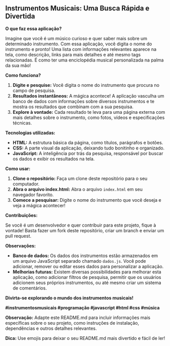 ## Instrumentos Musicais: Uma Busca Rápida e Divertida

**O que faz essa aplicação?**

Imagine que você é um músico curioso e quer saber mais sobre um determinado instrumento. Com essa aplicação, você digita o nome do instrumento e pronto! Uma lista com informações relevantes aparece na tela, como descrição, links para mais detalhes e até mesmo tags relacionadas. É como ter uma enciclopédia musical personalizada na palma da sua mão!

**Como funciona?**

1. **Digite e pesquise:** Você digita o nome do instrumento que procura no campo de pesquisa.
2. **Resultados instantâneos:** A mágica acontece! A aplicação vasculha um banco de dados com informações sobre diversos instrumentos e te mostra os resultados que combinam com a sua pesquisa.
3. **Explore à vontade:** Cada resultado te leva para uma página externa com mais detalhes sobre o instrumento, como fotos, vídeos e especificações técnicas.

**Tecnologias utilizadas:**

* **HTML:** A estrutura básica da página, como títulos, parágrafos e botões.
* **CSS:** A parte visual da aplicação, deixando tudo bonitinho e organizado.
* **JavaScript:** A inteligência por trás da pesquisa, responsável por buscar os dados e exibir os resultados na tela.

**Como usar:**

1. **Clone o repositório:** Faça um clone deste repositório para o seu computador.
2. **Abra o arquivo index.html:** Abra o arquivo `index.html` em seu navegador favorito.
3. **Comece a pesquisar:** Digite o nome do instrumento que você deseja e veja a mágica acontecer!

**Contribuições:**

Se você é um desenvolvedor e quer contribuir para este projeto, fique à vontade! Basta fazer um fork deste repositório, criar um branch e enviar um pull request.

**Observações:**

* **Banco de dados:** Os dados dos instrumentos estão armazenados em um arquivo JavaScript separado chamado `dados.js`. Você pode adicionar, remover ou editar esses dados para personalizar a aplicação.
* **Melhorias futuras:** Existem diversas possibilidades para melhorar esta aplicação, como adicionar filtros de pesquisa, permitir que os usuários adicionem seus próprios instrumentos, ou até mesmo criar um sistema de comentários.

**Divirta-se explorando o mundo dos instrumentos musicais!** 

**#instrumentosmusicais #programação #javascript #html #css #música**

**Observação:** Adapte este README.md para incluir informações mais específicas sobre o seu projeto, como instruções de instalação, dependências e outros detalhes relevantes. 

**Dica:** Use emojis para deixar o seu README.md mais divertido e fácil de ler!
